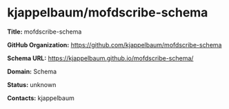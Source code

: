 # kjappelbaum/mofdscribe-schema

**Title:** mofdscribe-schema



**GitHub Organization:** https://github.com/kjappelbaum/mofdscribe-schema

**Schema URL:** https://kjappelbaum.github.io/mofdscribe-schema/



**Domain:** Schema

**Status:** unknown



**Contacts:** kjappelbaum